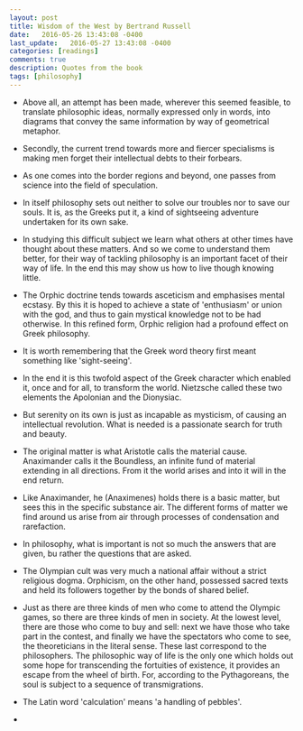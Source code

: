 ```yaml
---
layout: post
title: Wisdom of the West by Bertrand Russell 
date:   2016-05-26 13:43:08 -0400
last_update:   2016-05-27 13:43:08 -0400
categories: [readings]
comments: true
description: Quotes from the book
tags: [philosophy]
---
```


* Above all, an attempt has been made, wherever this seemed feasible, to translate philosophic ideas, normally expressed only in words, into diagrams that convey the same information by way of geometrical metaphor.

* Secondly, the current trend towards more and fiercer specialisms is making men forget their intellectual debts to their forbears.

* As one comes into the border regions and beyond, one passes from science into the field of speculation.

* In itself philosophy sets out neither to solve our troubles nor to save our souls. It is, as the Greeks put it, a kind of sightseeing adventure undertaken for its own sake.

* In studying this difficult subject we learn what others at other times have thought about these matters. And so we come to understand them better, for their way of tackling philosophy is an important facet of their way of life. In the end this may show us how to live though knowing little.

* The Orphic doctrine tends towards asceticism and emphasises mental ecstasy. By this it is hoped to achieve a state of 'enthusiasm' or union with the god, and thus to gain mystical knowledge not to be had otherwise. In this refined form, Orphic religion had a profound effect on Greek philosophy. 

* It is worth remembering that the Greek word theory first meant something like 'sight-seeing'.

* In the end it is this twofold aspect of the Greek character which enabled it, once and for all, to transform the world. Nietzsche called these two elements the Apolonian and the Dionysiac.

* But serenity on its own is just as incapable as mysticism, of causing an intellectual revolution. What is needed is a passionate search for truth and beauty.

* The original matter is what Aristotle calls the material cause. Anaximander calls it the Boundless, an infinite fund of material extending in all directions. From it the world arises and into it will in the end return.

* Like Anaximander, he (Anaximenes) holds there is a basic matter, but sees this in the specific substance air. The different forms of matter we find around us arise from air through processes of condensation and rarefaction.

* In philosophy, what is important is not so much the answers that are given, bu rather the questions that are asked.

* The Olympian cult was very much a national affair without a strict religious dogma. Orphicism, on the other hand, possessed sacred texts and held its followers together by the bonds of shared belief.

* Just as there are three kinds of men who come to attend the Olympic games, so there are three kinds of men in society. At the lowest level, there are those who come to buy and sell: next we have those who take part in the contest, and finally we have the spectators who come to see, the theoreticians in the literal sense. These last correspond to the philosophers. The philosophic way of life is the only one which holds out some hope for transcending the fortuities of existence, it provides an escape from the wheel of birth. For, according to the Pythagoreans, the soul is subject to a sequence of transmigrations.

* The Latin word 'calculation' means 'a handling of pebbles'. 

* 


